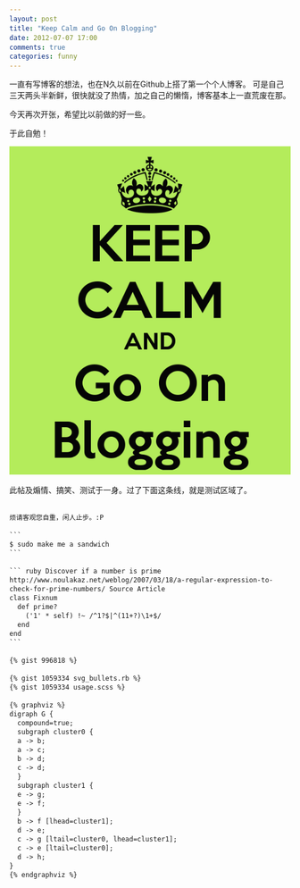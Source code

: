 ```yaml
---
layout: post
title: "Keep Calm and Go On Blogging"
date: 2012-07-07 17:00
comments: true
categories: funny
---
```


一直有写博客的想法，也在N久以前在Github上搭了第一个个人博客。
可是自己三天两头半新鲜，很快就没了热情，加之自己的懒惰，博客基本上一直荒废在那。

今天再次开张，希望比以前做的好一些。

于此自勉！

![Keep caml and go on blogging](/images/keep_calm_and_go_on_blogging.png "Keep Caml and Go On Blogging")

<!-- more -->

此帖及煽情、搞笑、测试于一身。过了下面这条线，就是测试区域了。

~~~~~~~~~~~~~~~~~~~~~~~~~~~~~~~~~~~~~~~~~~~~~~~~~~~~~~~~~~~~~~~~~~~~~~~~~~~~~~

烦请客观您自重，闲人止步。:P

```
$ sudo make me a sandwich
```

``` ruby Discover if a number is prime http://www.noulakaz.net/weblog/2007/03/18/a-regular-expression-to-check-for-prime-numbers/ Source Article
class Fixnum
  def prime?
    ('1' * self) !~ /^1?$|^(11+?)\1+$/
  end
end
```

{% gist 996818 %}

{% gist 1059334 svg_bullets.rb %}
{% gist 1059334 usage.scss %}

{% graphviz %}
digraph G {
  compound=true;
  subgraph cluster0 {
  a -> b;
  a -> c;
  b -> d;
  c -> d;
  }
  subgraph cluster1 {
  e -> g;
  e -> f;
  }
  b -> f [lhead=cluster1];
  d -> e;
  c -> g [ltail=cluster0, lhead=cluster1];
  c -> e [ltail=cluster0];
  d -> h;
}
{% endgraphviz %}
